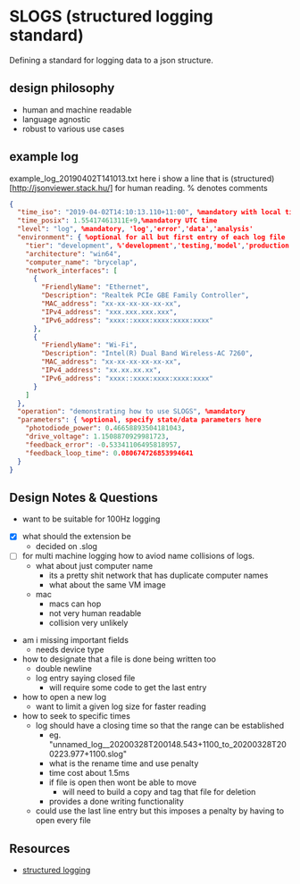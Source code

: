# SLOGS (structured logging standard)
Defining a standard for logging data to a json structure.
## design philosophy
- human and machine readable
- language agnostic
- robust to various use cases



## example log
example_log_20190402T141013.txt
here i show a line that is  (structured)[http://jsonviewer.stack.hu/] for human reading. % denotes comments
```json
{
  "time_iso": "2019-04-02T14:10:13.110+11:00", %mandatory with local time zone
  "time_posix": 1.55417461311E+9,%mandatory UTC time
  "level": "log", %mandatory, 'log','error','data','analysis' 
  "environment": { %optional for all but first entry of each log file
    "tier": "development", %'development','testing,'model','production'
    "architecture": "win64",
    "computer_name": "brycelap",
    "network_interfaces": [
      {
        "FriendlyName": "Ethernet",
        "Description": "Realtek PCIe GBE Family Controller",
        "MAC_address": "xx-xx-xx-xx-xx-xx",
        "IPv4_address": "xxx.xxx.xxx.xxx",
        "IPv6_address": "xxxx::xxxx:xxxx:xxxx:xxxx"
      },
      {
        "FriendlyName": "Wi-Fi",
        "Description": "Intel(R) Dual Band Wireless-AC 7260",
        "MAC_address": "xx-xx-xx-xx-xx-xx",
        "IPv4_address": "xx.xx.xx.xx",
        "IPv6_address": "xxxx::xxxx:xxxx:xxxx:xxxx"
      }
    ]
  },
  "operation": "demonstrating how to use SLOGS", %mandatory
  "parameters": { %optional, specify state/data parameters here
    "photodiode_power": 0.46658893504181043,
    "drive_voltage": 1.1508870929981723,
    "feedback_error": -0.53341106495818957,
    "feedback_loop_time": 0.080674726853994641
  }
}
```	
## Design Notes & Questions
- want to be suitable for 100Hz logging
- [x] what should the extension be 
  - decided on .slog
- [ ] for multi machine logging how to aviod name collisions of logs.
  - what about just computer name
    - its a pretty shit network that has duplicate computer names
	- what about the same VM image
  - mac
    - macs can hop
	- not very human readable
	- collision very unlikely
- am i missing important fields
  - needs device type
- how to designate that a file is done being written too
  - double newline
  - log entry saying closed file
    - will require some code to get the last entry
- how to open a new log
  - want to limit a given log size for faster reading
- how to seek to specific times
  - log should have a closing time so that the range can be established
    - eg. "unnamed_log__20200328T200148.543+1100_to_20200328T200223.977+1100.slog"
    - what is the rename time and use penalty
    - time cost about 1.5ms
	- if file is open then wont be able to move
	  - will need to build a copy and tag that file for deletion
	- provides a done writing functionality
  - could use the last line entry but this imposes a penalty by having to open every file
  
  
  

## Resources
- [structured logging](https://stackify.com/what-is-structured-logging-and-why-developers-need-it/)
